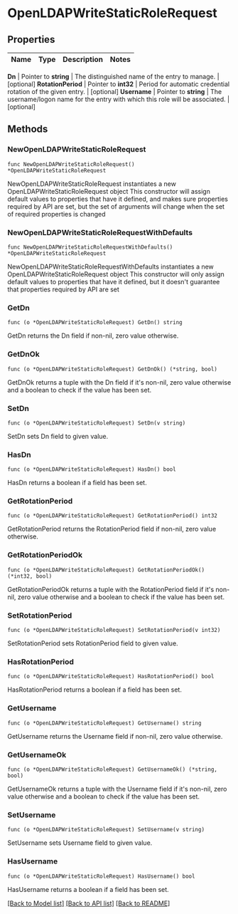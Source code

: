 # OpenLDAPWriteStaticRoleRequest


## Properties

Name | Type | Description | Notes
------------ | ------------- | ------------- | -------------


**Dn** | Pointer to **string** | The distinguished name of the entry to manage. | [optional] 
**RotationPeriod** | Pointer to **int32** | Period for automatic credential rotation of the given entry. | [optional] 
**Username** | Pointer to **string** | The username/logon name for the entry with which this role will be associated. | [optional] 



## Methods


### NewOpenLDAPWriteStaticRoleRequest

`func NewOpenLDAPWriteStaticRoleRequest() *OpenLDAPWriteStaticRoleRequest`

NewOpenLDAPWriteStaticRoleRequest instantiates a new OpenLDAPWriteStaticRoleRequest object
This constructor will assign default values to properties that have it defined,
and makes sure properties required by API are set, but the set of arguments
will change when the set of required properties is changed

### NewOpenLDAPWriteStaticRoleRequestWithDefaults

`func NewOpenLDAPWriteStaticRoleRequestWithDefaults() *OpenLDAPWriteStaticRoleRequest`

NewOpenLDAPWriteStaticRoleRequestWithDefaults instantiates a new OpenLDAPWriteStaticRoleRequest object
This constructor will only assign default values to properties that have it defined,
but it doesn't guarantee that properties required by API are set


### GetDn

`func (o *OpenLDAPWriteStaticRoleRequest) GetDn() string`

GetDn returns the Dn field if non-nil, zero value otherwise.

### GetDnOk

`func (o *OpenLDAPWriteStaticRoleRequest) GetDnOk() (*string, bool)`

GetDnOk returns a tuple with the Dn field if it's non-nil, zero value otherwise
and a boolean to check if the value has been set.

### SetDn

`func (o *OpenLDAPWriteStaticRoleRequest) SetDn(v string)`

SetDn sets Dn field to given value.


### HasDn

`func (o *OpenLDAPWriteStaticRoleRequest) HasDn() bool`

HasDn returns a boolean if a field has been set.




### GetRotationPeriod

`func (o *OpenLDAPWriteStaticRoleRequest) GetRotationPeriod() int32`

GetRotationPeriod returns the RotationPeriod field if non-nil, zero value otherwise.

### GetRotationPeriodOk

`func (o *OpenLDAPWriteStaticRoleRequest) GetRotationPeriodOk() (*int32, bool)`

GetRotationPeriodOk returns a tuple with the RotationPeriod field if it's non-nil, zero value otherwise
and a boolean to check if the value has been set.

### SetRotationPeriod

`func (o *OpenLDAPWriteStaticRoleRequest) SetRotationPeriod(v int32)`

SetRotationPeriod sets RotationPeriod field to given value.


### HasRotationPeriod

`func (o *OpenLDAPWriteStaticRoleRequest) HasRotationPeriod() bool`

HasRotationPeriod returns a boolean if a field has been set.




### GetUsername

`func (o *OpenLDAPWriteStaticRoleRequest) GetUsername() string`

GetUsername returns the Username field if non-nil, zero value otherwise.

### GetUsernameOk

`func (o *OpenLDAPWriteStaticRoleRequest) GetUsernameOk() (*string, bool)`

GetUsernameOk returns a tuple with the Username field if it's non-nil, zero value otherwise
and a boolean to check if the value has been set.

### SetUsername

`func (o *OpenLDAPWriteStaticRoleRequest) SetUsername(v string)`

SetUsername sets Username field to given value.


### HasUsername

`func (o *OpenLDAPWriteStaticRoleRequest) HasUsername() bool`

HasUsername returns a boolean if a field has been set.









[[Back to Model list]](../README.md#documentation-for-models) [[Back to API list]](../README.md#documentation-for-api-endpoints) [[Back to README]](../README.md)


